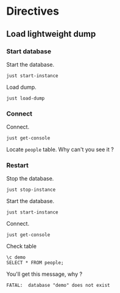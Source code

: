 # Directives

## Load lightweight dump

### Start database

Start the database.
```shell
just start-instance
```

Load dump.
```shell
just load-dump
```

### Connect

Connect.
```shell
just get-console
```

Locate `people` table.
Why can't you see it ?

### Restart

Stop the database.
```shell
just stop-instance
```

Start the database.
```shell
just start-instance
```

Connect.
```shell
just get-console
```

Check table
```postgresql
\c demo
SELECT * FROM people;
```

You'll get this message, why ?
```
FATAL:  database "demo" does not exist
```